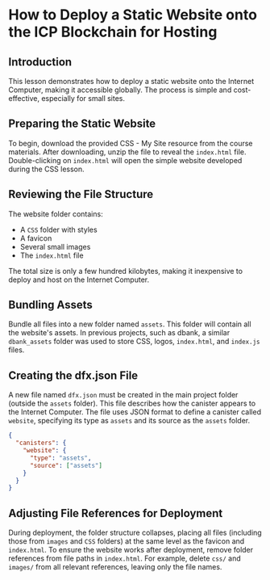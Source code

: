 # How to Deploy a Static Website onto the ICP Blockchain for Hosting

## Introduction

This lesson demonstrates how to deploy a static website onto the Internet Computer, making it accessible globally. The process is simple and cost-effective, especially for small sites.

## Preparing the Static Website

To begin, download the provided CSS - My Site resource from the course materials. After downloading, unzip the file to reveal the `index.html` file. Double-clicking on `index.html` will open the simple website developed during the CSS lesson.

## Reviewing the File Structure

The website folder contains:

- A `CSS` folder with styles
- A favicon
- Several small images
- The `index.html` file

The total size is only a few hundred kilobytes, making it inexpensive to deploy and host on the Internet Computer.

## Bundling Assets

Bundle all files into a new folder named `assets`. This folder will contain all the website's assets. In previous projects, such as dbank, a similar `dbank_assets` folder was used to store CSS, logos, `index.html`, and `index.js` files.

## Creating the dfx.json File

A new file named `dfx.json` must be created in the main project folder (outside the `assets` folder). This file describes how the canister appears to the Internet Computer. The file uses JSON format to define a canister called `website`, specifying its type as `assets` and its source as the `assets` folder.

```json
{
  "canisters": {
    "website": {
      "type": "assets",
      "source": ["assets"]
    }
  }
}
```

## Adjusting File References for Deployment

During deployment, the folder structure collapses, placing all files (including those from `images` and `CSS` folders) at the same level as the favicon and `index.html`. To ensure the website works after deployment, remove folder references from file paths in `index.html`. For example, delete `css/` and `images/` from all relevant references, leaving only the file names.
